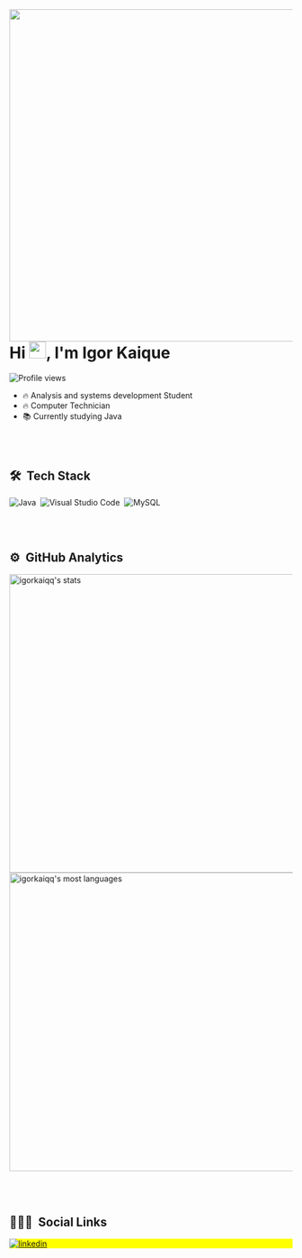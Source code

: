 <img align="right" height="590cm" src="https://raw.githubusercontent.com/gist/Igorkaiqq/fd1d8f526fb03cb2ce4865d0a25eb5dd/raw/3b6e49a863278ae7df5a7ec7c0d28e1943fbe813/githubcard.svg"/>
<h1 align="left">Hi <img src="https://raw.githubusercontent.com/kaueMarques/kaueMarques/master/hi.gif" width="30px">, I'm Igor Kaique</h1>
<p align="left"> <img src="https://komarev.com/ghpvc/?username=Igorkaiqq&color=yellow" alt="Profile views" /> </p>

- 🔥 Analysis and systems development Student
- 🔥 Computer Technician 
- 📚 Currently studying Java

<br><br>

## 🛠 &nbsp;Tech Stack

![Java](https://img.shields.io/badge/-Java-05122A?style=flat&logo=java)&nbsp;
![Visual Studio Code](https://img.shields.io/badge/-Visual%20Studio%20Code-05122A?style=flat&logo=visual-studio-code&logoColor=007ACC)&nbsp;
![MySQL](https://img.shields.io/badge/-MySQL-05122A?style=flat&logo=mysql)&nbsp;

<br><br>

## ⚙️ &nbsp;GitHub Analytics

<p align="left">
<img width="530em" src="https://github-readme-stats.vercel.app/api?username=igorkaiqq&show_icons=true&theme=vision-friendly-dark" alt="igorkaiqq's stats"/>
<img width="530em" src="https://github-readme-stats.vercel.app/api/top-langs/?username=igorkaiqq&layout=compact&theme=vision-friendly-dark" alt="igorkaiqq's most languages"/>
</p>

<br><br>

## 👨🏽‍🦲 &nbsp;Social Links

<p align="left" style="background:yellow">
<a href="https://linkedin.com/in/igor-kaique" target="_blank">
  <img align="center" src="https://img.shields.io/badge/-igorkaiqq-05122A?style=flat&logo=linkedin" alt="linkedin"/>
</a>

</p>
